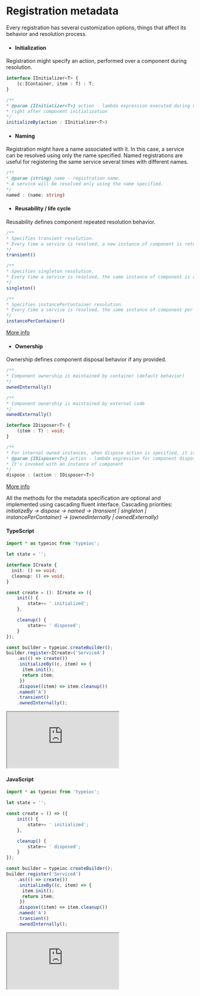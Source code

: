 # Registration metadata

Every registration has several customization options, things that affect its behavior and resolution process.

* #### Initialization


Registration might specify an action, performed over a component during resolution.

```typescript
interface IInitializer<T> {
    (c:IContainer, item : T) : T;
}

/**
* @param {IInitializer<T>} action - lambda expression executed during component resolution,
* right after component initialization
*/
initializeBy(action : IInitializer<T>)
```

* #### Naming

Registration might have a name associated with it. In this case, a service can be resolved using only the name specified. Named registrations are useful for registering the same service several times with different names.

```typescript
/**
* @param {string} name - registration name.
* A service will be resolved only using the name specified.
*/
named : (name: string)
```

* #### Reusability / life cycle

Reusability defines component repeated resolution behavior.

```typescript
/**
* Specifies transient resolution.
* Every time a service is resolved, a new instance of component is returned.
*/
transient()

/**
* Specifies singleton resolution.
* Every time a service is resolved, the same instance of component is returned.
*/
singleton()

/**
* Specifies instancePerContainer resolution.
* Every time a service is resolved, the same instance of component per container is returned.
*/
instancePerContainer()
```

[More info](../life-cycle/)

* #### Ownership

Ownership defines component disposal behavior if any provided.

```typescript
/**
* Component ownership is maintained by container (default behavior)
*/
ownedInternally()

/**
* Component ownership is maintained by external code
*/
ownedExternally()

interface IDisposer<T> {
    (item : T) : void;
}

/**
* For internal owned instances, when dispose action is specified, it is invoked during container disposal
* @param {IDisposer<T>} action - lambda expression for component disposal.
* It's invoked with an instance of component
*/
dispose : (action : IDisposer<T>)
```

[More info](../life-cycle/)

All the methods for the metadata specification are optional and implemented using cascading fluent interface. Cascading priorities: *initializeBy -> dispose -> named -> (transient | singleton | instancePerContainer) -> (ownedInternally | ownedExternally)*

#### TypeScript

```typescript
import * as typeioc from 'typeioc';

let state = '';

interface ICreate {
  init: () => void;
  cleanup: () => void;
}

const create = (): ICreate => ({
    init() {
        state+= ' initialized';
    },

    cleanup() {
        state+= ' disposed';
    }
});

const builder = typeioc.createBuilder();
builder.register<ICreate>('ServiceA')
    .as(() => create())
    .initializeBy((c, item) => {
      item.init();
      return item;
     })
    .dispose((item) => item.cleanup())
    .named('A')
    .transient()
    .ownedInternally();
```

<!--sec data-title="Run example" data-id="section0" data-show=true data-collapse=true ces-->

<iframe class="example" src="https://stackblitz.com/edit/tioc-registration-metadata-ts?embed=1&file=index.ts">
</iframe>

<!--endsec-->

#### JavaScript

```javascript
import * as typeioc from 'typeioc';

let state = '';

const create = () => ({
    init() {
        state+= ' initialized';
    },

    cleanup() {
        state+= ' disposed';
    }
});

const builder = typeioc.createBuilder();
builder.register('ServiceA')
    .as(() => create())
    .initializeBy((c, item) => {
      item.init();
      return item;
     })
    .dispose((item) => item.cleanup())
    .named('A')
    .transient()
    .ownedInternally();
```

<!--sec data-title="Run example" data-id="section1" data-show=true data-collapse=true ces-->

<iframe class="example" src="https://stackblitz.com/edit/tioc-registration-metadata-js?embed=1&file=index.js">
</iframe>

<!--endsec-->
